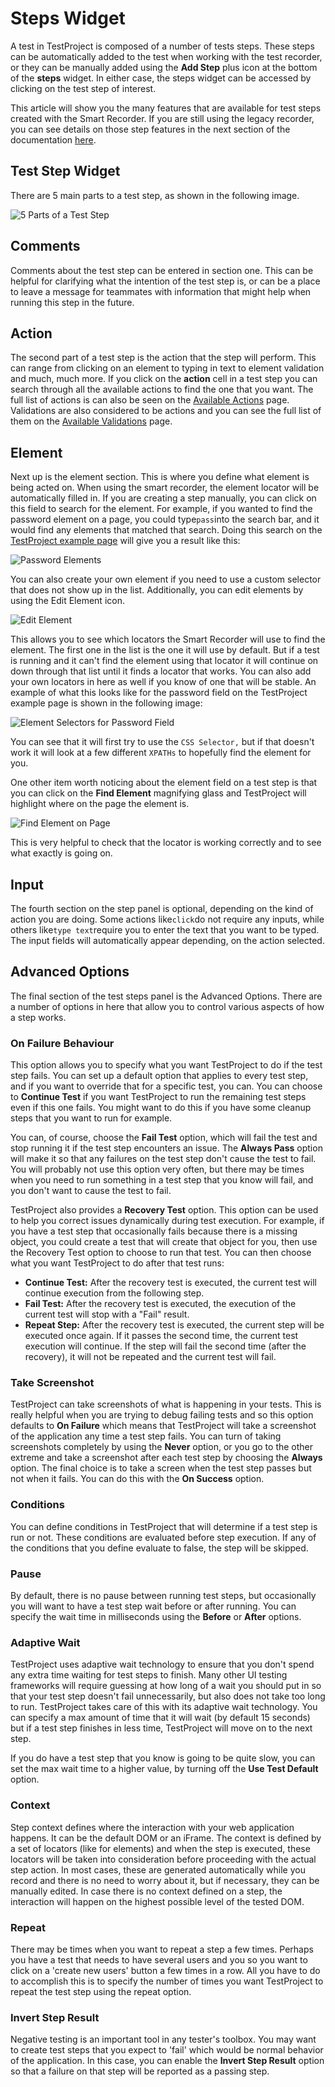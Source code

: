 # Steps Widget

A test in TestProject is composed of a number of tests steps. These steps can be automatically added to the test when working with the test recorder, or they can be manually added using the **Add Step** plus icon at the bottom of the **steps** widget. In either case, the steps widget can be accessed by clicking on the test step of interest.

This article will show you the many features that are available for test steps created with the Smart Recorder. If you are still using the legacy recorder, you can see details on those step features in the next section of the documentation [here](broken-reference).

## Test Step Widget

There are 5 main parts to a test step, as shown in the following image.

![5 Parts of a Test Step](<../../.gitbook/assets/image (172).png>)

## Comments

Comments about the test step can be entered in section one. This can be helpful for clarifying what the intention of the test step is, or can be a place to leave a message for teammates with information that might help when running this step in the future.

## Action

The second part of a test step is the action that the step will perform. This can range from clicking on an element to typing in text to element validation and much, much more. If you click on the **action** cell in a test step you can search through all the available actions to find the one that you want. The full list of actions is can also be seen on the [Available Actions](../available-actions.md) page. Validations are also considered to be actions and you can see the full list of them on the [Available Validations](../available-validations.md) page.

## Element

Next up is the element section. This is where you define what element is being acted on. When using the smart recorder, the element locator will be automatically filled in. If you are creating a step manually, you can click on this field to search for the element. For example, if you wanted to find the password element on a page, you could type`pass`into the search bar, and it would find any elements that matched that search. Doing this search on the [TestProject example page](https://example.testproject.io/web/) will give you a result like this:

![Password Elements](<../../.gitbook/assets/image (212).png>)

You can also create your own element if you need to use a custom selector that does not show up in the list. Additionally, you can edit elements by using the Edit Element icon.

![Edit Element](<../../.gitbook/assets/image (173).png>)

This allows you to see which locators the Smart Recorder will use to find the element. The first one in the list is the one it will use by default. But if a test is running and it can't find the element using that locator it will continue on down through that list until it finds a locator that works. You can also add your own locators in here as well if you know of one that will be stable. An example of what this looks like for the password field on the TestProject example page is shown in the following image:

![Element Selectors for Password Field](<../../.gitbook/assets/image (157).png>)

You can see that it will first try to use the `CSS Selector,` but if that doesn't work it will look at a few different `XPATHs` to hopefully find the element for you.

One other item worth noticing about the element field on a test step is that you can click on the **Find Element** magnifying glass and TestProject will highlight where on the page the element is.

![Find Element on Page](<../../.gitbook/assets/image (193) (2) (2).png>)

This is very helpful to check that the locator is working correctly and to see what exactly is going on.

## Input

The fourth section on the step panel is optional, depending on the kind of action you are doing. Some actions like`click`do not require any inputs, while others like`type text`require you to enter the text that you want to be typed. The input fields will automatically appear depending, on the action selected.

## Advanced Options

The final section of the test steps panel is the Advanced Options. There are a number of options in here that allow you to control various aspects of how a step works.

### On Failure Behaviour

This option allows you to specify what you want TestProject to do if the test step fails. You can set up a default option that applies to every test step, and if you want to override that for a specific test, you can. You can choose to **Continue Test** if you want TestProject to run the remaining test steps even if this one fails. You might want to do this if you have some cleanup steps that you want to run for example.

You can, of course, choose the **Fail Test** option, which will fail the test and stop running it if the test step encounters an issue. The **Always Pass** option will make it so that any failures on the test step don't cause the test to fail. You will probably not use this option very often, but there may be times when you need to run something in a test step that you know will fail, and you don't want to cause the test to fail.

TestProject also provides a **Recovery Test** option. This option can be used to help you correct issues dynamically during test execution. For example, if you have a test step that occasionally fails because there is a missing object, you could create a test that will create that object for you, then use the Recovery Test option to choose to run that test. You can then choose what you want TestProject to do after that test runs:

* **Continue Test:** After the recovery test is executed, the current test will continue execution from the following step.
* **Fail Test:** After the recovery test is executed, the execution of the current test will stop with a "Fail" result.
* **Repeat Step:** After the recovery test is executed, the current step will be executed once again. If it passes the second time, the current test execution will continue. If the step will fail the second time (after the recovery), it will not be repeated and the current test will fail.

### Take Screenshot

TestProject can take screenshots of what is happening in your tests. This is really helpful when you are trying to debug failing tests and so this option defaults to **On Failure** which means that TestProject will take a screenshot of the application any time a test step fails. You can turn of taking screenshots completely by using the **Never** option, or you go to the other extreme and take a screenshot after each test step by choosing the **Always** option. The final choice is to take a screen when the test step passes but not when it fails. You can do this with the **On Success** option.

### Conditions

You can define conditions in TestProject that will determine if a test step is run or not. These conditions are evaluated before step execution. If any of the conditions that you define evaluate to false, the step will be skipped.

### Pause

By default, there is no pause between running test steps, but occasionally you will want to have a test step wait before or after running. You can specify the wait time in milliseconds using the **Before** or **After** options.

### Adaptive Wait

TestProject uses adaptive wait technology to ensure that you don't spend any extra time waiting for test steps to finish. Many other UI testing frameworks will require guessing at how long of a wait you should put in so that your test step doesn't fail unnecessarily, but also does not take too long to run. TestProject takes care of this with its adaptive wait technology. You can specify a max amount of time that it will wait (by default 15 seconds) but if a test step finishes in less time, TestProject will move on to the next step.

If you do have a test step that you know is going to be quite slow, you can set the max wait time to a higher value, by turning off the **Use Test Default** option.

### Context

Step context defines where the interaction with your web application happens. It can be the default DOM or an iFrame. The context is defined by a set of locators (like for elements) and when the step is executed, these locators will be taken into consideration before proceeding with the actual step action. In most cases, these are generated automatically while you record and there is no need to worry about it, but if necessary, they can be manually edited. In case there is no context defined on a step, the interaction will happen on the highest possible level of the tested DOM.

### Repeat

There may be times when you want to repeat a step a few times. Perhaps you have a test that needs to have several users and you so you want to click on a 'create new users' button a few times in a row. All you have to do to accomplish this is to specify the number of times you want TestProject to repeat the test step using the repeat option.

### Invert Step Result

Negative testing is an important tool in any tester's toolbox. You may want to create test steps that you expect to 'fail' which would be normal behavior of the application. In this case, you can enable the **Invert Step Result** option so that a failure on that step will be reported as a passing step.
